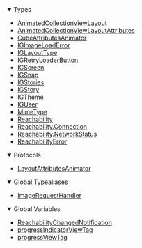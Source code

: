 <details open>
<summary>Types</summary>

  - [AnimatedCollectionViewLayout](AnimatedCollectionViewLayout)
  - [AnimatedCollectionViewLayoutAttributes](AnimatedCollectionViewLayoutAttributes)
  - [CubeAttributesAnimator](CubeAttributesAnimator)
  - [IGImageLoadError](IGImageLoadError)
  - [IGLayoutType](IGLayoutType)
  - [IGRetryLoaderButton](IGRetryLoaderButton)
  - [IGScreen](IGScreen)
  - [IGSnap](IGSnap)
  - [IGStories](IGStories)
  - [IGStory](IGStory)
  - [IGTheme](IGTheme)
  - [IGUser](IGUser)
  - [MimeType](MimeType)
  - [Reachability](Reachability)
  - [Reachability.Connection](Reachability_Connection)
  - [Reachability.NetworkStatus](Reachability_NetworkStatus)
  - [ReachabilityError](ReachabilityError)

</details>

<details open>
<summary>Protocols</summary>

  - [LayoutAttributesAnimator](LayoutAttributesAnimator)

</details>

<details open>
<summary>Global Typealiases</summary>

  - [ImageRequestHandler](ImageRequestHandler)

</details>

<details open>
<summary>Global Variables</summary>

  - [ReachabilityChangedNotification](ReachabilityChangedNotification)
  - [progressIndicatorViewTag](progressIndicatorViewTag)
  - [progressViewTag](progressViewTag)

</details>
